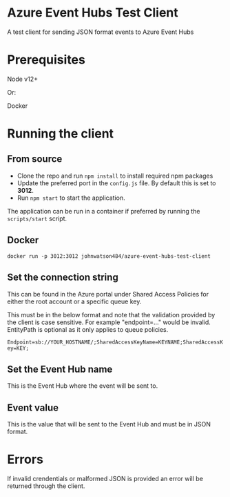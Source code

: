 
# Azure Event Hubs Test Client
A test client for sending JSON format events to Azure Event Hubs

# Prerequisites
Node v12+  

Or:  

Docker

# Running the client
## From source
- Clone the repo and run `npm install` to install required npm packages
- Update the preferred port in the `config.js` file.  By default this is set to **3012**.
- Run `npm start` to start the application.

The application can be run in a container if preferred by running the `scripts/start` script.

## Docker
`docker run -p 3012:3012 johnwatson484/azure-event-hubs-test-client`

## Set the connection string
This can be found in the Azure portal under Shared Access Policies for either the root account or a specific queue key.

This must be in the below format and note that the validation provided by the client is case sensitive.  For example "endpoint=..." would be invalid.  EntityPath is optional as it only applies to queue policies.

`Endpoint=sb://YOUR_HOSTNAME/;SharedAccessKeyName=KEYNAME;SharedAccessKey=KEY;`

## Set the Event Hub name
This is the Event Hub where the event will be sent to.

## Event value
This is the value that will be sent to the Event Hub and must be in JSON format.

# Errors
If invalid crendentials or malformed JSON is provided an error will be returned through the client.
